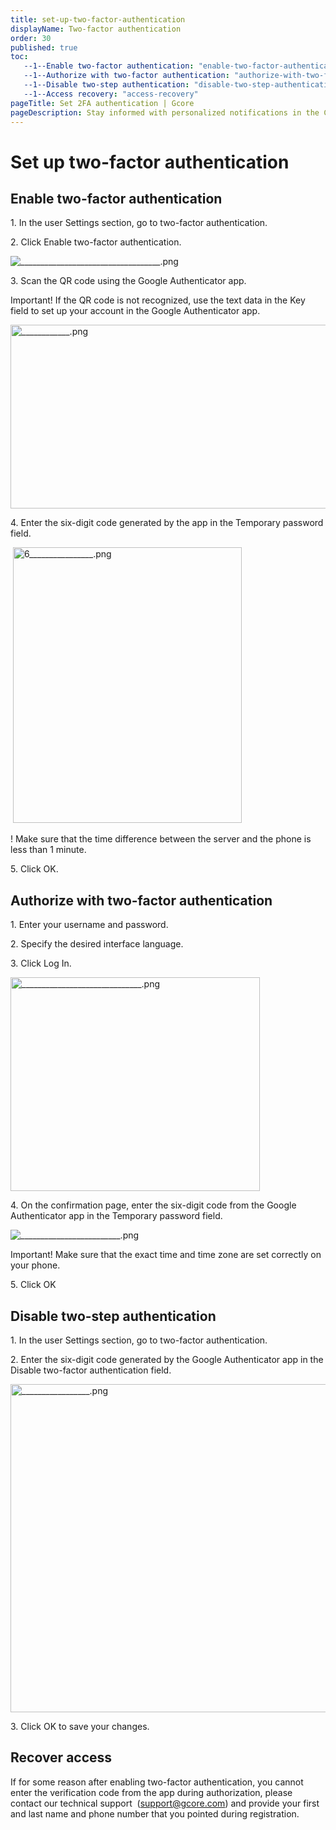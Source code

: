 ```yaml
---
title: set-up-two-factor-authentication
displayName: Two-factor authentication
order: 30
published: true
toc:
   --1--Enable two-factor authentication: "enable-two-factor-authentication"
   --1--Authorize with two-factor authentication: "authorize-with-two-factor-authentication"
   --1--Disable two-step authentication: "disable-two-step-authentication"
   --1--Access recovery: "access-recovery"
pageTitle: Set 2FA authentication | Gcore
pageDescription: Stay informed with personalized notifications in the Control Panel. Set up email alerts for upcoming server end dates or new support ticket responses.
---
```

# Set up two-factor authentication

## Enable two-factor authentication

1\. In the user Settings section, go to two-factor authentication.

2\. Click Enable two-factor authentication.

<img src="https://assets.gcore.pro/docs/hosting/account-managemnt/set-up-two-factor-authentication/___________________________________.png" alt="___________________________________.png">

3\. Scan the QR code using the Google Authenticator app.

Important! If the QR code is not recognized, use the text data in the Key field to set up your account in the Google Authenticator app.

<img src="https://assets.gcore.pro/docs/hosting/account-managemnt/set-up-two-factor-authentication/____________.png" alt="____________.png" width="508" height="294">

4\. Enter the six-digit code generated by the app in the Temporary password field.

 <img src="https://assets.gcore.pro/docs/hosting/account-managemnt/set-up-two-factor-authentication/6________________.png" alt="6________________.png" width="366" height="441">

! Make sure that the time difference between the server and the phone is less than 1 minute.

5\. Click OK.

## Authorize with two-factor authentication

1\. Enter your username and password.

2\. Specify the desired interface language.

3\. Click Log In.

<img src="https://assets.gcore.pro/docs/hosting/account-managemnt/set-up-two-factor-authentication/______________________________.png" alt="______________________________.png" width="399" height="342">

4\. On the confirmation page, enter the six-digit code from the Google Authenticator app in the Temporary password field.

<img src="https://assets.gcore.pro/docs/hosting/account-managemnt/set-up-two-factor-authentication/_________________________.png" alt="_________________________.png">

Important! Make sure that the exact time and time zone are set correctly on your phone.

5\. Click OK

## Disable two-step authentication

1\. In the user Settings section, go to two-factor authentication.

2\. Enter the six-digit code generated by the Google Authenticator app in the Disable two-factor authentication field.

<img src="https://assets.gcore.pro/docs/hosting/account-managemnt/set-up-two-factor-authentication/_________________.png" alt="_________________.png" width="548" height="525">

3\. Click OK to save your changes.

## Recover access

If for some reason after enabling two-factor authentication, you cannot enter the verification code from the app during authorization, please contact our technical support  ([support@gcore.com](mailto:support@gcore.com)) and provide your first and last name and phone number that you pointed during registration.